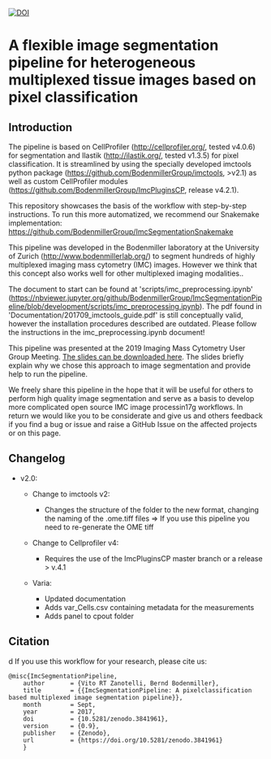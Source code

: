 [![DOI](https://zenodo.org/badge/103582813.svg)](https://zenodo.org/badge/latestdoi/103582813)
# A flexible  image segmentation pipeline for heterogeneous multiplexed tissue images based on pixel classification

## Introduction
The pipeline is based on CellProfiler (http://cellprofiler.org/, tested v4.0.6) for segmentation and Ilastik
(http://ilastik.org/, tested v1.3.5)
for pixel classification. It is streamlined by using the specially developed imctools python
package (https://github.com/BodenmillerGroup/imctools, >v2.1) as well as custom CellProfiler modules 
(https://github.com/BodenmillerGroup/ImcPluginsCP, release v4.2.1).

This repository showcases the basis of the workflow with step-by-step instructions. To run this more automatized, we recommend
our Snakemake implementation: https://github.com/BodenmillerGroup/ImcSegmentationSnakemake

This pipeline was developed in the Bodenmiller laboratory at the University of Zurich (http://www.bodenmillerlab.org/)
to segment hundreds of highly multiplexed imaging mass cytometry (IMC) images.
However we think that this concept also works well for other multiplexed imaging modalities..

The document to start can be found at 'scripts/imc_preprocessing.ipynb'
(https://nbviewer.jupyter.org/github/BodenmillerGroup/ImcSegmentationPipeline/blob/development/scripts/imc_preprocessing.ipynb).
The pdf found in 'Documentation/201709_imctools_guide.pdf' is still conceptually valid, however the installation
procedures described are outdated. Please follow the instructions in the imc_preprocessing.ipynb document!

This pipeline was presented at the 2019 Imaging Mass Cytometry User Group Meeting.
[The slides can be downloaded here](https://drive.google.com/file/d/1ajPzlJ2CUj6sFYSOq0HR2dOJehHIlCJt/view).
The slides briefly explain why we chose this approach to image segmentation and provide help to run the pipeline.

We freely share this pipeline in the hope that it will be useful for others to perform high quality image segmentation
and serve as a basis to develop more complicated open source IMC image processin17g workflows. In return we would like
you to be considerate and give us and others feedback if you find a bug or issue and raise a GitHub Issue
on the affected projects or on this page.

## Changelog
- v2.0:
    - Change to imctools v2:
        - Changes the structure of the folder to the new format, changing the
          naming of the .ome.tiff files => If you use this pipeline you need to re-generate the OME tiff
          
    - Change to Cellprofiler v4:
        - Requires the use of the ImcPluginsCP master branch or a release > v.4.1
        
    - Varia:
        - Updated documentation
        - Adds var_Cells.csv containing metadata for the measurements
        - Adds panel to cpout folder


## Citation
d
If you use this workflow for your research, please cite us:
```
@misc{ImcSegmentationPipeline,
    author       = {Vito RT Zanotelli, Bernd Bodenmiller},
    title        = {{ImcSegmentationPipeline: A pixelclassification based multiplexed image segmentation pipeline}},
    month        = Sept,
    year         = 2017,
    doi          = {10.5281/zenodo.3841961},
    version      = {0.9},
    publisher    = {Zenodo},
    url          = {https://doi.org/10.5281/zenodo.3841961}
    }
```

